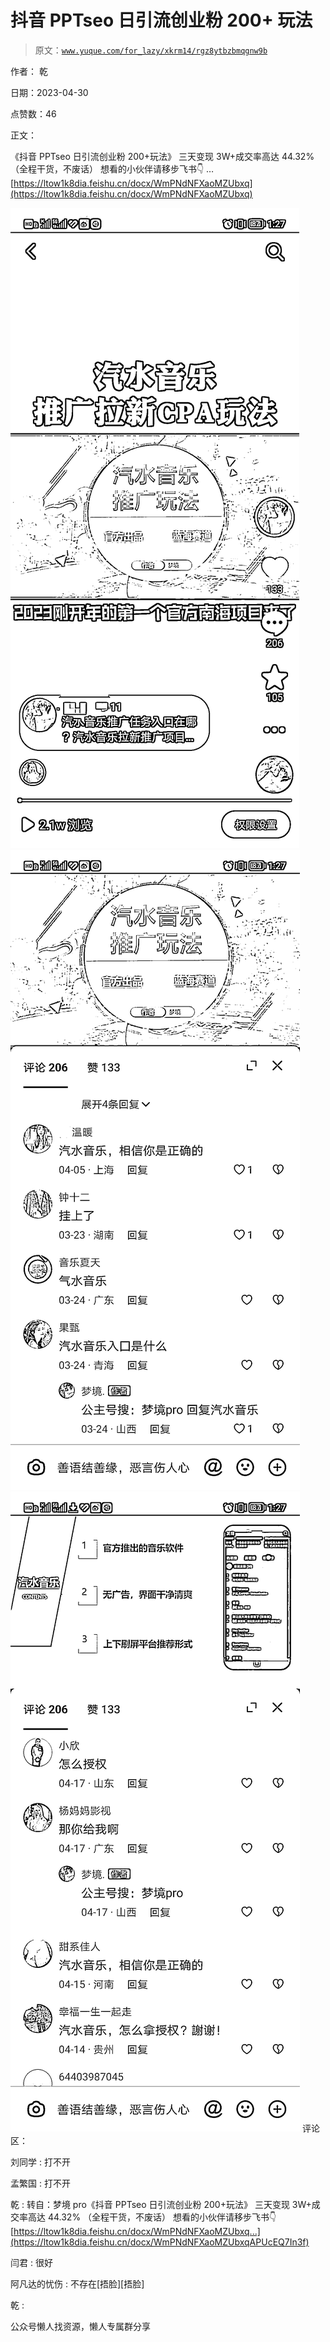 # 抖音 PPTseo 日引流创业粉 200+ 玩法

> 原文：[`www.yuque.com/for_lazy/xkrm14/rgz8ytbzbmqgnw9b`](https://www.yuque.com/for_lazy/xkrm14/rgz8ytbzbmqgnw9b)



作者： 乾



日期：2023-04-30



点赞数：46



正文：



《抖音 PPTseo 日引流创业粉 200+玩法》 三天变现 3W+成交率高达 44.32% （全程干货，不废话） 想看的小伙伴请移步飞书👇 …[https://ltow1k8dia.feishu.cn/docx/WmPNdNFXaoMZUbxq](https://ltow1k8dia.feishu.cn/docx/WmPNdNFXaoMZUbxq)



![](img/c985bc0b9724857d9c95a207e0779653.png)  <ne-p id="u09870901" data-lake-id="u09870901">![](img/f12dabc9f8a167053bc84f7f7b822884.png)  <ne-p id="u924897bc" data-lake-id="u924897bc">![](img/11b881170977188d7dd2924a5970ad3a.png)  <ne-p id="u803b7a49" data-lake-id="u803b7a49">评论区：



刘同学 : 打不开



孟繁国 : 打不开



乾 : 转自：梦境 pro《抖音 PPTseo 日引流创业粉 200+玩法》 三天变现 3W+成交率高达 44.32% （全程干货，不废话） 想看的小伙伴请移步飞书👇 [https://ltow1k8dia.feishu.cn/docx/WmPNdNFXaoMZUbxq...](https://ltow1k8dia.feishu.cn/docx/WmPNdNFXaoMZUbxqAPUcEQ7In3f)



闫君 : 很好



阿凡达的忧伤 : 不存在[捂脸][捂脸]



乾 :



公众号懒人找资源，懒人专属群分享

</ne-p></ne-p></ne-p>